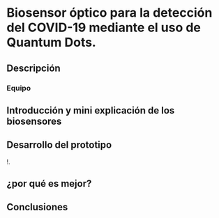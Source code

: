 # Biosensor óptico para la detección del COVID-19 mediante el uso de Quantum Dots.

## Descripción
### Equipo

## Introducción y mini explicación de los biosensores

## Desarrollo del prototipo
!.[](https://media.giphy.com/media/3o7TKz2eMXx7dn95FS/giphy.gif)

## ¿por qué es mejor?

## Conclusiones
